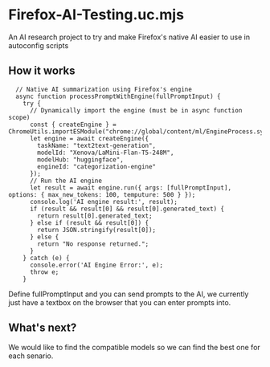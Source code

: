 # Firefox-AI-Testing.uc.mjs
An AI research project to try and make Firefox's native AI easier to use in autoconfig scripts

## How it works
```
  // Native AI summarization using Firefox's engine
  async function processPromptWithEngine(fullPromptInput) {
    try {
      // Dynamically import the engine (must be in async function scope)
      const { createEngine } = ChromeUtils.importESModule("chrome://global/content/ml/EngineProcess.sys.mjs");
      let engine = await createEngine({
        taskName: "text2text-generation", 
        modelId: "Xenova/LaMini-Flan-T5-248M",
        modelHub: "huggingface",
        engineId: "categorization-engine"
      });
      // Run the AI engine
      let result = await engine.run({ args: [fullPromptInput], options: { max_new_tokens: 100, temputure: 500 } });
      console.log('AI engine result:', result);
      if (result && result[0] && result[0].generated_text) {
        return result[0].generated_text;
      } else if (result && result[0]) {
        return JSON.stringify(result[0]);
      } else {
        return "No response returned.";
      }
    } catch (e) {
      console.error('AI Engine Error:', e);
      throw e;
    }
```

Define fullPromptInput and you can send prompts to the AI, we currently just have a textbox on the browser that you can enter prompts into.

## What's next?
We would like to find the compatible models so we can find the best one for each senario.
